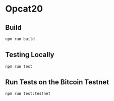 # Opcat20

## Build

```sh
npm run build
```

## Testing Locally

```sh
npm run test
```

## Run Tests on the Bitcoin Testnet

```sh
npm run test:testnet
```
